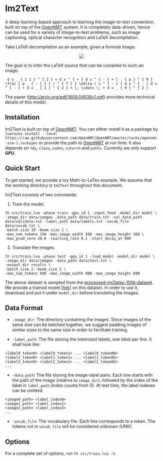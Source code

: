 # Im2Text

A deep learning-based approach to learning the image-to-text conversion, built on top of the <a href="https://opennmt.github.io/">OpenNMT</a> system. It is completely data-driven, hence can be used for a variety of image-to-text problems, such as image captioning, optical character recognition and LaTeX decompilation. 

Take LaTeX decompilation as an example, given a formula image:

<p align="center"><img src="http://lstm.seas.harvard.edu/latex/results/website/images/119b93a445-orig.png"></p>

The goal is to infer the LaTeX source that can be compiled to such an image:

```
 d s _ { 1 1 } ^ { 2 } = d x ^ { + } d x ^ { - } + l _ { p } ^ { 9 } \frac { p _ { - } } { r ^ { 7 } } \delta ( x ^ { - } ) d x ^ { - } d x ^ { - } + d x _ { 1 } ^ { 2 } + \; \cdots \; + d x _ { 9 } ^ { 2 } 
```

The paper (http://arxiv.org/pdf/1609.04938v1.pdf) provides more technical details of this model.

## Installation

Im2Text is built on top of <a href="https://opennmt.github.io/">OpenNMT</a>. You can either install it as a package by `luarocks install --local https://raw.githubusercontent.com/OpenNMT/OpenNMT/master/rocks/opennmt-scm-1.rockspec` or provide the path to <a href="https://opennmt.github.io/">OpenNMT</a> at run time. It also depends on `tds`, `class`, `cudnn`, `cutorch` and `paths`. Currently we only support **GPU**.


## Quick Start

To get started, we provide a toy Math-to-LaTex example. We assume that the working directory is `Im2Text` throughout this document.

Im2Text consists of two commands:

1) Train the model.

```
th src/train.lua -phase train -gpu_id 1 -input_feed -model_dir model \
-image_dir data/images -data_path data/train.txt -val_data_path data/validate.txt -label_path data/labels.txt -vocab_file data/vocab.txt \
-batch_size 20 -beam_size 1 \
-max_num_tokens 150 -max_image_width 500 -max_image_height 160 \
-max_grad_norm 20.0 -learning_rate 0.1 -start_decay_at 999
```

2) Translate the images.

```
th src/train.lua -phase test -gpu_id 1 -load_model -model_dir model \
-image_dir data/images -data_path data/test.txt \
-output_dir results \
-batch_size 2 -beam_size 5 \
-max_num_tokens 500 -max_image_width 800 -max_image_height 800
```

The above dataset is sampled from the [processed-im2latex-100k-dataset](http://lstm.seas.harvard.edu/latex/processed-im2latex-100k-dataset.tgz). We provide a trained model [[link]](http://lstm.seas.harvard.edu/latex/model_latest) on this dataset. In order to use it, download and put it under `model_dir` before translating the images.

## Data Format

* `-image_dir`: The directory containing the images. Since images of the same size can be batched together, we suggest padding images of similar sizes to the same size in order to facilitate training.

* `-label_path`: The file storing the tokenized labels, one label per line. It shall look like:
```
<label0_token0> <label0_token1> ... <label0_tokenN0>
<label1_token0> <label1_token1> ... <label1_tokenN1>
<label2_token0> <label2_token1> ... <label2_tokenN2>
...
```

* `-data_path`: The file storing the image-label pairs. Each line starts with the path of the image (relative to `image_dir`), followed by the index of the label in `label_path` (index counts from 0). At test time, the label indexes can be omitted.
```
<image0_path> <label_index0>
<image1_path> <label_index1>
<image2_path> <label_index2>
...
```

* `-vocab_file`: The vocabulary file. Each line corresponds to a token. The tokens not in `vocab_file` will be considered unknown (UNK).


## Options

For a complete set of options, run `th src/train.lua -h`.
